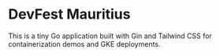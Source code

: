 # DevFest Mauritius

This is a tiny Go application built with Gin and Tailwind CSS for containerization demos and GKE deployments.
